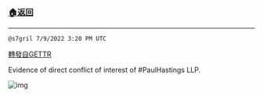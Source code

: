 ###  [:house:返回](README.md)
---


`@s7gril 7/9/2022 3:20 PM UTC`

[轉發自GETTR](https://gettr.com/post/c18oaiaac08)

Evidence of direct conflict of interest of #PaulHastings LLP.

![img](https://media.gettr.com/group47/origin/2022/07/09/15/950f4be3-fb4c-8c46-1cc9-9c9c5a651328/out.jpg)
